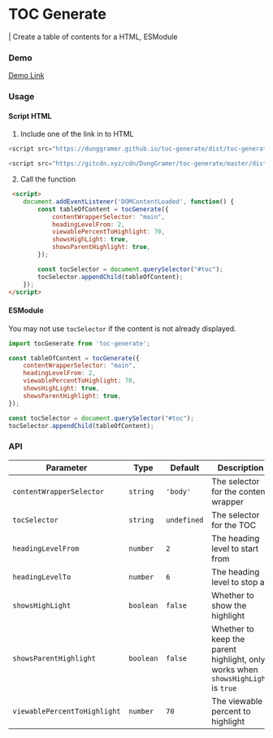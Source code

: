 # TOC Generate
| Create a table of contents for a HTML, ESModule

### Demo
[Demo Link](https://dunggramer.github.io/toc-generate/public/)

### Usage
#### Script HTML
1. Include one of the link in to HTML
```js
<script src="https://dunggramer.github.io/toc-generate/dist/toc-generate.js" defer></script>
```
```js
<script src="https://gitcdn.xyz/cdn/DungGramer/toc-generate/master/dist/toc-generate.js" defer></script>
```
2. Call the function
```html
 <script>
    document.addEventListener('DOMContentLoaded', function() {
        const tableOfContent = tocGenerate({
            contentWrapperSelector: "main",
            headingLevelFrom: 2,
            viewablePercentToHighlight: 70,
            showsHighLight: true,
            showsParentHighlight: true,
        });

        const tocSelector = document.querySelector("#toc");
        tocSelector.appendChild(tableOfContent);
    });
</script>
```

#### ESModule
You may not use `tocSelector` if the content is not already displayed.
```js
import tocGenerate from 'toc-generate';

const tableOfContent = tocGenerate({
    contentWrapperSelector: "main",
    headingLevelFrom: 2,
    viewablePercentToHighlight: 70,
    showsHighLight: true,
    showsParentHighlight: true,
});

const tocSelector = document.querySelector("#toc");
tocSelector.appendChild(tableOfContent);
```


### API

| Parameter                    | Type      | Default     | Description                                                                      |
| ---------------------------- | --------- | ----------- | -------------------------------------------------------------------------------- |
| `contentWrapperSelector`     | `string`  | `'body'`    | The selector for the content wrapper                                             |
| `tocSelector`                | `string`  | `undefined` | The selector for the TOC                                                         |
| `headingLevelFrom`           | `number`  | `2`         | The heading level to start from                                                  |
| `headingLevelTo`             | `number`  | `6`         | The heading level to stop at                                                     |
| `showsHighLight`             | `boolean` | `false`     | Whether to show the highlight                                                    |
| `showsParentHighlight`       | `boolean` | `false`     | Whether to keep the parent highlight, only works when `showsHighLight` is `true` |
| `viewablePercentToHighlight` | `number`  | `70`        | The viewable percent to highlight                                                |
